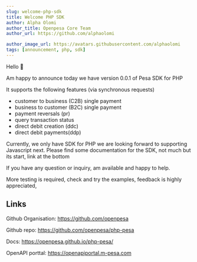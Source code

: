```yaml
---
slug: welcome-php-sdk
title: Welcome PHP SDK
author: Alpha Olomi
author_title: Openpesa Core Team
author_url: https://github.com/alphaolomi

author_image_url: https://avatars.githubusercontent.com/alphaolomi
tags: [announcement, php, sdk]
---
```


Hello 👋

Am happy to announce today we have version 0.0.1 of Pesa SDK for PHP

<!-- truncate -->

It supports the following features (via synchronous requests)

- customer to business (C2B) single payment
- business to customer (B2C) single payment
- payment reversals (pr)
- query transaction status
- direct debit creation (ddc)
- direct debit payments(ddp)

Currently, we only have SDK for PHP we are looking forward to supporting Javascript next.
Please find some documentation for the SDK, not much but its start, link at the bottom

If you have any question or inquiry, am available and happy to help.

More testing is required, check and try the examples, feedback is highly appreciated,

## Links

Github Organisation: https://github.com/openpesa

Github repo: https://github.com/openpesa/php-pesa

Docs: https://openpesa.github.io/php-pesa/

OpenAPI porttal: https://openapiportal.m-pesa.com

